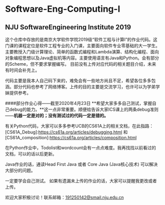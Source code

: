 # Software-Eng-Computing-I
## NJU SoftwareEngineering Institute 2019

这个仓库中存放的是南京大学软件学院2019级“软件工程与计算I”的作业代码。这门课的课程定位是软件工程专业的入门课，主要面向软件专业零基础的大一学生。
主要教授入门级计算理论、简单的函数式编程和Lambda演算、结构化编程、面向对象编程思想以及Java虚拟机等内容。主要使用语言有Java和Python。会有部分的Scheme，但不要求掌握编写。
目前没有上传对应代码的相关题目介绍，未来有时间会补充上。


代码主要是我本人自己码下来的，难免会有一些地方尚且不足，希望各位多多包涵。部分代码也参考了网络博客。上传的目的主要是交流学习，也许可以为学弟学妹提供参考。


####部分作业心得——截至2020年4月23日
**希望大家多多自己测试，掌握自己debug的能力。**这一点非常重要。顺便给告诉大家ICS课上的两条debug准则——**机器一定是对的；没有测试过的代码一定是错的。**


有关Python代码，大家可以多多参考UCB的CS61A上的相关文档，在此指路：[CS61A_Debug]:https://cs61a.org/articles/debugging.html 和 [CS61A_composition]:https://cs61a.org/articles/composition.html


在Python作业中，Todolist和wordcount会有一点点难度。我再找找以前看过的文档，可以的话以后更新。


Java作业的话，通读Head First Java 或者 Core Java (Java核心技术) 可以解决大部分的问题。


一定要学会自己测试。
如果有遗漏未上传的作业的话，大家可以提醒我更改或者上传。


欢迎大家积极讨论！联系邮箱：191250142@smail.nju.edu.cn

